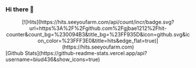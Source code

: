 ### Hi there 👋
<div align=center>
[![Hits](https://hits.seeyoufarm.com/api/count/incr/badge.svg?url=https%3A%2F%2Fgithub.com%2Fgjbae1212%2Fhit-counter&count_bg=%230094B3&title_bg=%23FF935D&icon=github.svg&icon_color=%23FFF3E0&title=hits&edge_flat=true)](https://hits.seeyoufarm.com)
</div>
[Github Stats](https://github-readme-stats.vercel.app/api?username=biud436&show_icons=true)

<!--
**twosoull/twosoull** is a ✨ _special_ ✨ repository because its `README.md` (this file) appears on your GitHub profile.

Here are some ideas to get you started:

- 🔭 I’m currently working on ...
- 🌱 I’m currently learning ...
- 👯 I’m looking to collaborate on ...
- 🤔 I’m looking for help with ...
- 💬 Ask me about ...
- 📫 How to reach me: ...
- 😄 Pronouns: ...
- ⚡ Fun fact: ...
-->
